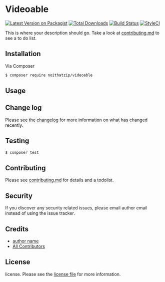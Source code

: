 # Videoable

[![Latest Version on Packagist][ico-version]][link-packagist]
[![Total Downloads][ico-downloads]][link-downloads]
[![Build Status][ico-travis]][link-travis]
[![StyleCI][ico-styleci]][link-styleci]

This is where your description should go. Take a look at [contributing.md](contributing.md) to see a to do list.

## Installation

Via Composer

``` bash
$ composer require noithatzip/videoable
```

## Usage

## Change log

Please see the [changelog](changelog.md) for more information on what has changed recently.

## Testing

``` bash
$ composer test
```

## Contributing

Please see [contributing.md](contributing.md) for details and a todolist.

## Security

If you discover any security related issues, please email author email instead of using the issue tracker.

## Credits

- [author name][link-author]
- [All Contributors][link-contributors]

## License

license. Please see the [license file](license.md) for more information.

[ico-version]: https://img.shields.io/packagist/v/noithatzip/videoable.svg?style=flat-square
[ico-downloads]: https://img.shields.io/packagist/dt/noithatzip/videoable.svg?style=flat-square
[ico-travis]: https://img.shields.io/travis/noithatzip/videoable/master.svg?style=flat-square
[ico-styleci]: https://styleci.io/repos/12345678/shield

[link-packagist]: https://packagist.org/packages/noithatzip/videoable
[link-downloads]: https://packagist.org/packages/noithatzip/videoable
[link-travis]: https://travis-ci.org/noithatzip/videoable
[link-styleci]: https://styleci.io/repos/12345678
[link-author]: https://github.com/noithatzip
[link-contributors]: ../../contributors
